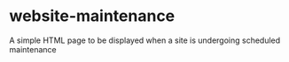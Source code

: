 # website-maintenance
A simple HTML page to be displayed when a site is undergoing scheduled maintenance
